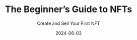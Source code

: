 ---
title: "The Beginner’s Guide to NFTs"
subtitle: "Create and Sell Your First NFT"
description: "Go from noob to yellowbelt NFT ninja in a single sitting."
external_url: https://ttkb.me/nft-guide
date: 2024-06-03
image: "img/nft-guide-thumb.jpg"
background_color: "#1371fd"
color: "white"
categories: ['Art', 'NFTs']
tags: ['NFTs']
type: ['Book', 'Course']
priority: 90
---